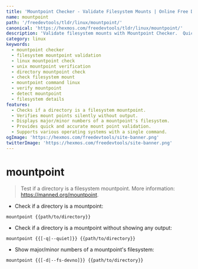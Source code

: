 ```yaml
---
title: 'Mountpoint Checker - Validate Filesystem Mounts | Online Free DevTools by Hexmos'
name: mountpoint
path: '/freedevtools/tldr/linux/mountpoint/'
canonical: 'https://hexmos.com/freedevtools/tldr/linux/mountpoint/'
description: 'Validate filesystem mounts with Mountpoint Checker.  Quickly verify mount points and identify filesystem details. Free online tool, no registration required.'
category: linux
keywords:
  - mountpoint checker
  - filesystem mountpoint validation
  - linux mountpoint check
  - unix mountpoint verification
  - directory mountpoint check
  - check filesystem mount
  - mountpoint command linux
  - verify mountpoint
  - detect mountpoint
  - filesystem details
features:
  - Checks if a directory is a filesystem mountpoint.
  - Verifies mount points silently without output.
  - Displays major/minor numbers of a mountpoint's filesystem.
  - Provides quick and accurate mount point validation.
  - Supports various operating systems with a single command.
ogImage: 'https://hexmos.com/freedevtools/site-banner.png'
twitterImage: 'https://hexmos.com/freedevtools/site-banner.png'
---
```


# mountpoint

> Test if a directory is a filesystem mountpoint.
> More information: <https://manned.org/mountpoint>.

- Check if a directory is a mountpoint:

`mountpoint {{path/to/directory}}`

- Check if a directory is a mountpoint without showing any output:

`mountpoint {{[-q|--quiet]}} {{path/to/directory}}`

- Show major/minor numbers of a mountpoint's filesystem:

`mountpoint {{[-d|--fs-devno]}} {{path/to/directory}}`
